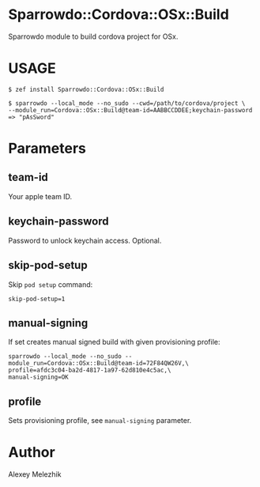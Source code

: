 # Sparrowdo::Cordova::OSx::Build

Sparrowdo module to build cordova project for OSx.

# USAGE

    $ zef install Sparrowdo::Cordova::OSx::Build

    $ sparrowdo --local_mode --no_sudo --cwd=/path/to/cordova/project \
    --module_run=Cordova::OSx::Build@team-id=AABBCCDDEE;keychain-password => "pAsSword"

# Parameters

## team-id

Your apple team ID.

## keychain-password

Password to unlock keychain access. Optional.

## skip-pod-setup

Skip `pod setup` command:

    skip-pod-setup=1

## manual-signing

If set creates manual signed build with given provisioning profile:

    sparrowdo --local_mode --no_sudo --module_run=Cordova::OSx::Build@team-id=72F84QW26V,\
    profile=afdc3c04-ba2d-4817-1a97-62d810e4c5ac,\
    manual-signing=OK

## profile

Sets provisioning profile, see `manual-signing` parameter.


# Author

Alexey Melezhik

